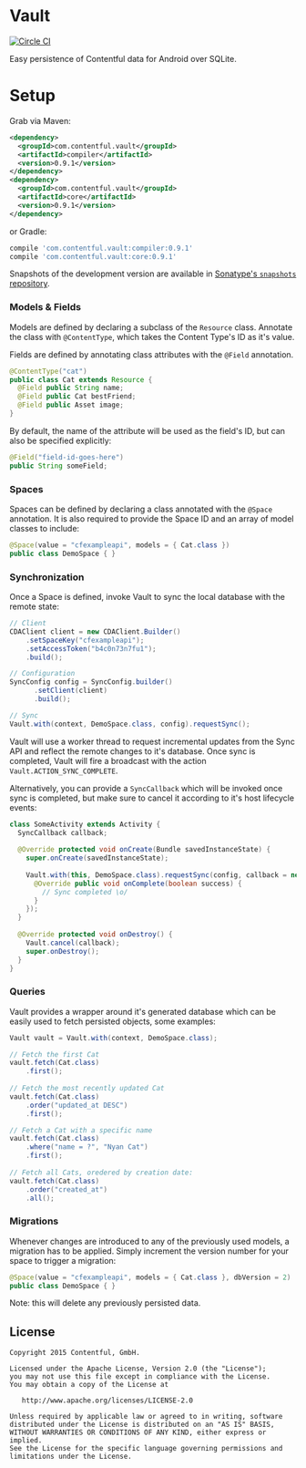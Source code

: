 # Vault

[![Circle CI](https://circleci.com/gh/contentful/vault.svg?style=svg)](https://circleci.com/gh/contentful/vault)

Easy persistence of Contentful data for Android over SQLite.

Setup
=====

Grab via Maven:
```xml
<dependency>
  <groupId>com.contentful.vault</groupId>
  <artifactId>compiler</artifactId>
  <version>0.9.1</version>
</dependency>
<dependency>
  <groupId>com.contentful.vault</groupId>
  <artifactId>core</artifactId>
  <version>0.9.1</version>
</dependency>
```
or Gradle:
```groovy
compile 'com.contentful.vault:compiler:0.9.1'
compile 'com.contentful.vault:core:0.9.1'
```

Snapshots of the development version are available in [Sonatype's `snapshots` repository][snap].

### Models & Fields

Models are defined by declaring a subclass of the `Resource` class. Annotate the class with `@ContentType`, which takes the Content Type's ID as it's value.

Fields are defined by annotating class attributes with the `@Field` annotation. 
```java
@ContentType("cat")
public class Cat extends Resource {
  @Field public String name;
  @Field public Cat bestFriend;
  @Field public Asset image;
}
```

By default, the name of the attribute will be used as the field's ID, but can also be specified explicitly:
```java
@Field("field-id-goes-here") 
public String someField; 
```

### Spaces

Spaces can be defined by declaring a class annotated with the `@Space` annotation. It is also required to provide the Space ID and an array of model classes to include:

```java
@Space(value = "cfexampleapi", models = { Cat.class })
public class DemoSpace { }
```

### Synchronization

Once a Space is defined, invoke Vault to sync the local database with the remote state:

```java
// Client
CDAClient client = new CDAClient.Builder()
    .setSpaceKey("cfexampleapi");
    .setAccessToken("b4c0n73n7fu1");
    .build();

// Configuration
SyncConfig config = SyncConfig.builder()
      .setClient(client)
      .build();

// Sync
Vault.with(context, DemoSpace.class, config).requestSync();
```

Vault will use a worker thread to request incremental updates from the Sync API and reflect the remote changes to it's database.
Once sync is completed, Vault will fire a broadcast with the action `Vault.ACTION_SYNC_COMPLETE`.

Alternatively, you can provide a `SyncCallback` which will be invoked once sync is completed, but make sure to cancel it according to it's host lifecycle events:

```java
class SomeActivity extends Activity {
  SyncCallback callback;
  
  @Override protected void onCreate(Bundle savedInstanceState) {
    super.onCreate(savedInstanceState);
    
    Vault.with(this, DemoSpace.class).requestSync(config, callback = new SyncCallback() {
      @Override public void onComplete(boolean success) {
        // Sync completed \o/
      }
    });
  }
  
  @Override protected void onDestroy() {
    Vault.cancel(callback);
    super.onDestroy();
  }
}
```

### Queries

Vault provides a wrapper around it's generated database which can be easily used to fetch persisted objects, some examples:

```java
Vault vault = Vault.with(context, DemoSpace.class);

// Fetch the first Cat
vault.fetch(Cat.class)
    .first();
    
// Fetch the most recently updated Cat
vault.fetch(Cat.class)
    .order("updated_at DESC")
    .first();

// Fetch a Cat with a specific name
vault.fetch(Cat.class)
    .where("name = ?", "Nyan Cat")
    .first();
    
// Fetch all Cats, oredered by creation date:
vault.fetch(Cat.class)
    .order("created_at")
    .all();
```


### Migrations

Whenever changes are introduced to any of the previously used models, a migration has to be applied. Simply increment the version number for your space to trigger a migration:

```java
@Space(value = "cfexampleapi", models = { Cat.class }, dbVersion = 2)
public class DemoSpace { }
```

Note: this will delete any previously persisted data.


License
-------

    Copyright 2015 Contentful, GmbH.

    Licensed under the Apache License, Version 2.0 (the "License");
    you may not use this file except in compliance with the License.
    You may obtain a copy of the License at

       http://www.apache.org/licenses/LICENSE-2.0

    Unless required by applicable law or agreed to in writing, software
    distributed under the License is distributed on an "AS IS" BASIS,
    WITHOUT WARRANTIES OR CONDITIONS OF ANY KIND, either express or implied.
    See the License for the specific language governing permissions and
    limitations under the License.





 [snap]: https://oss.sonatype.org/content/repositories/snapshots/

